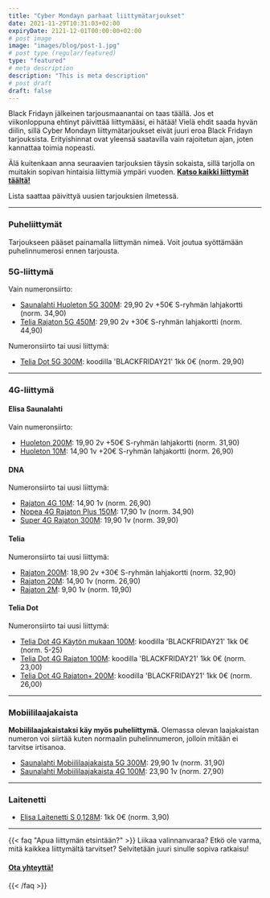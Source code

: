 ```yaml
---
title: "Cyber Mondayn parhaat liittymätarjoukset"
date: 2021-11-29T10:31:03+02:00
expiryDate: 2121-12-01T00:00:00+02:00
# post image
image: "images/blog/post-1.jpg"
# post type (regular/featured)
type: "featured"
# meta description
description: "This is meta description"
# post draft
draft: false
---
```


Black Fridayn jälkeinen tarjousmaanantai on taas täällä. Jos et viikonloppuna ehtinyt päivittää liittymääsi, ei hätää! Vielä ehdit saada hyvän diilin, sillä Cyber Mondayn liittymätarjoukset eivät juuri eroa Black Fridayn tarjouksista. Erityishinnat ovat yleensä saatavilla vain rajoitetun ajan, joten kannattaa toimia nopeasti.

Älä kuitenkaan anna seuraavien tarjouksien täysin sokaista, sillä tarjolla on muitakin sopivan hintaisia liittymiä ympäri vuoden. **[Katso kaikki liittymät täältä!](/tarjoukset)**

Lista saattaa päivittyä uusien tarjouksien ilmetessä.

<hr>

### Puheliittymät

Tarjoukseen pääset painamalla liittymän nimeä. Voit joutua syöttämään puhelinnumerosi ennen tarjousta.

### 5G-liittymä

Vain numeronsiirto:
* [Saunalahti Huoleton 5G 300M][EP5]: 29,90 2v +50€ S-ryhmän lahjakortti (norm. 34,90)
* [Telia Rajaton 5G 450M][TP5]: 29,90 2v +30€ S-ryhmän lahjakortti (norm. 44,90)

Numeronsiirto tai uusi liittymä:
* [Telia Dot 5G 300M][TD]: koodilla 'BLACKFRIDAY21' 1kk 0€ (norm. 29,90)

<hr>

### 4G-liittymä

#### Elisa Saunalahti

Vain numeronsiirto:
* [Huoleton 200M][EP4]: 19,90 2v +50€ S-ryhmän lahjakortti (norm. 31,90)
* [Huoleton 10M][EP4]: 14,90 1v +20€ S-ryhmän lahjakortti (norm. 26,90)

#### DNA

Numeronsiirto tai uusi liittymä:
* [Rajaton 4G 10M][DP4]: 14,90 1v (norm. 26,90)
* [Nopea 4G Rajaton Plus 150M][DP4]: 17,90 1v (norm. 34,90)
* [Super 4G Rajaton 300M][DP4]: 19,90 1v (norm. 39,90)

#### Telia

Numeronsiirto tai uusi liittymä:
* [Rajaton 200M][TP4]: 18,90 2v +30€ S-ryhmän lahjakortti (norm. 32,90)
* [Rajaton 20M][TP4]: 14,90 1v (norm. 26,90)
* [Rajaton 2M][TP4]: 9,90 1v (norm. 19,90)

#### Telia Dot

Numeronsiirto tai uusi liittymä:
* [Telia Dot 4G Käytön mukaan 100M][TD]: koodilla 'BLACKFRIDAY21' 1kk 0€ (norm. 5-25)
* [Telia Dot 4G Rajaton 100M][TD]: koodilla 'BLACKFRIDAY21' 1kk 0€ (norm. 23,00)
* [Telia Dot 4G Rajaton+ 200M][TD]: koodilla 'BLACKFRIDAY21' 1kk 0€ (norm. 26,00)

[EP5]: https://www.elisa.fi/kauppa/erikoistarjous
[TP5]: https://www.telia.fi/kampanjat/liittymat/huippudiili
[EM5]: https://www.elisa.fi/kauppa/tarjoukset
[EP4]: https://www.elisa.fi/kauppa/erikoistarjous
[DP4]: https://www.dna.fi/sinunhintasi
[TP4]: https://www.telia.fi/kampanjat/liittymat/huippudiili
[TD]: https://www.telia.fi/dot

<hr>

### Mobiililaajakaista

**Mobiililaajakaistaksi käy myös puheliittymä.** Olemassa olevan laajakaistan numeron voi siirtää kuten normaalin puhelinnumeron, jolloin mitään ei tarvitse irtisanoa.

* [Saunalahti Mobiililaajakaista 5G 300M][EM]: 29,90 1v (norm. 31,90)
* [Saunalahti Mobiililaajakaista 4G 100M][EM]: 23,90 1v (norm. 27,90)

[EM]: https://www.elisa.fi/kauppa/tarjoukset

<hr>

### Laitenetti

* [Elisa Laitenetti S 0,128M][EM]: 1kk 0€ (norm. 3,90)

<hr>

{{< faq "Apua liittymän etsintään?" >}}
Liikaa valinnanvaraa? Etkö ole varma, mitä kaikkea liittymältä tarvitset? Selvitetään juuri sinulle sopiva ratkaisu!

#### [Ota yhteyttä!](../../ota-yhteytta)
{{< /faq >}}